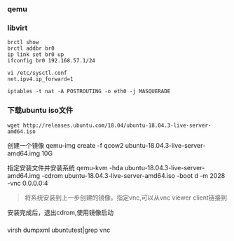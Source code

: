 ### qemu

### libvirt

```shell
brctl show
brctl addbr br0
ip link set br0 up
ifconfig br0 192.168.57.1/24

vi /etc/sysctl.conf
net.ipv4.ip_forward=1

iptables -t nat -A POSTROUTING -o eth0 -j MASQUERADE
```

### 下载ubuntu iso文件
```
wget http://releases.ubuntu.com/18.04/ubuntu-18.04.3-live-server-amd64.iso
```

创建一个镜像
qemu-img create -f qcow2 ubuntu-18.04.3-live-server-amd64.img 10G

指定安装文件并安装系统
qemu-kvm -hda ubuntu-18.04.3-live-server-amd64.img -cdrom ubuntu-18.04.3-live-server-amd64.iso -boot d -m 2028 -vnc 0.0.0.0:4
> 将系统安装到上一步创建的镜像。指定vnc,可以从vnc viewer client链接到

安装完成后，退出cdrom,使用镜像启动



### 
virsh dumpxml ubuntutest|grep vnc

